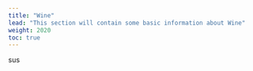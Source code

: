 ```yaml
---
title: "Wine"
lead: "This section will contain some basic information about Wine"
weight: 2020
toc: true
---
```


sus
